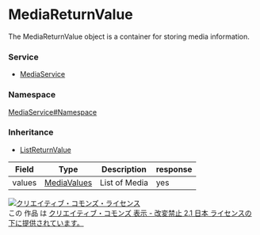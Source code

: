 

# MediaReturnValue

The MediaReturnValue object is a container for storing media information.

### Service

+ [MediaService](../../services/MediaService.md)

### Namespace

[MediaService#Namespace](../../services/MediaService.md#namespace)

### Inheritance

+ [ListReturnValue](../Common/ListReturnValue.md)

| Field | Type | Description | response |
| ----- | ---- | ----------- | -------- |
| values | [MediaValues](./MediaValues.md) | List of Media | yes | |

<a rel="license" href="http://creativecommons.org/licenses/by-nd/2.1/jp/"><img alt="クリエイティブ・コモンズ・ライセンス" style="border-width:0" src="https://i.creativecommons.org/l/by-nd/2.1/jp/88x31.png" /></a><br />この 作品 は <a rel="license" href="http://creativecommons.org/licenses/by-nd/2.1/jp/">クリエイティブ・コモンズ 表示 - 改変禁止 2.1 日本 ライセンスの下に提供されています。</a>
